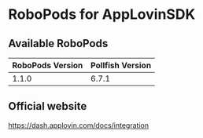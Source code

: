 # RoboPods for AppLovinSDK

## Available RoboPods

| RoboPods Version  | Pollfish Version  |
|-------------------|-------------------|
| 1.1.0             | 6.7.1             |

## Official website
https://dash.applovin.com/docs/integration
